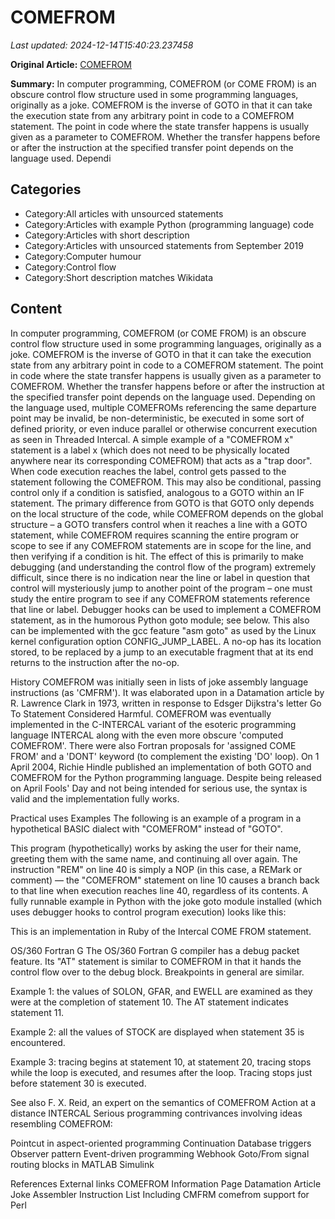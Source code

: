 # COMEFROM

_Last updated: 2024-12-14T15:40:23.237458_

**Original Article:** [COMEFROM](https://en.wikipedia.org/wiki/COMEFROM)

**Summary:** In computer programming, COMEFROM (or COME FROM) is an obscure control flow structure used in some programming languages, originally as a joke. COMEFROM is the inverse of GOTO in that it can take the execution state from any arbitrary point in code to a COMEFROM statement.
The point in code where the state transfer happens is usually given as a parameter to COMEFROM. Whether the transfer happens before or after the instruction at the specified transfer point depends on the language used. Dependi

## Categories
- Category:All articles with unsourced statements
- Category:Articles with example Python (programming language) code
- Category:Articles with short description
- Category:Articles with unsourced statements from September 2019
- Category:Computer humour
- Category:Control flow
- Category:Short description matches Wikidata

## Content

In computer programming, COMEFROM (or COME FROM) is an obscure control flow structure used in some programming languages, originally as a joke. COMEFROM is the inverse of GOTO in that it can take the execution state from any arbitrary point in code to a COMEFROM statement.
The point in code where the state transfer happens is usually given as a parameter to COMEFROM. Whether the transfer happens before or after the instruction at the specified transfer point depends on the language used. Depending on the language used, multiple COMEFROMs referencing the same departure point may be invalid, be non-deterministic, be executed in some sort of defined priority, or even induce parallel or otherwise concurrent execution as seen in Threaded Intercal.
A simple example of a "COMEFROM x" statement is a label x (which does not need to be physically located anywhere near its corresponding COMEFROM) that acts as a "trap door". When code execution reaches the label, control gets passed to the statement following the COMEFROM. This may also be conditional, passing control only if a condition is satisfied, analogous to a GOTO within an IF statement. The primary difference from GOTO is that GOTO only depends on the local structure of the code, while COMEFROM depends on the global structure – a GOTO transfers control when it reaches a line with a GOTO statement, while COMEFROM requires scanning the entire program or scope to see if any COMEFROM statements are in scope for the line, and then verifying if a condition is hit. The effect of this is primarily to make debugging (and understanding the control flow of the program) extremely difficult, since there is no indication near the line or label in question that control will mysteriously jump to another point of the program – one must study the entire program to see if any COMEFROM statements reference that line or label.
Debugger hooks can be used to implement a COMEFROM statement, as in the humorous Python goto module; see below. This also can be implemented with the gcc feature "asm goto" as used by the Linux kernel configuration option CONFIG_JUMP_LABEL. A no-op has its location stored, to be replaced by a jump to an executable fragment that at its end returns to the instruction after the no-op.

History
COMEFROM was initially seen in lists of joke assembly language instructions (as 'CMFRM'). It was elaborated upon in a Datamation article by R. Lawrence Clark in 1973, written in response to Edsger Dijkstra's letter Go To Statement Considered Harmful. COMEFROM was eventually implemented in the C-INTERCAL variant of the esoteric programming language INTERCAL along with the even more obscure 'computed COMEFROM'. There were also Fortran proposals for 'assigned COME FROM' and a 'DONT' keyword (to complement the existing 'DO' loop).
On 1 April 2004, Richie Hindle published an implementation of both GOTO and COMEFROM for the Python programming language. Despite being released on April Fools' Day and not being intended for serious use, the syntax is valid and the implementation fully works.

Practical uses
Examples
The following is an example of a program in a hypothetical BASIC dialect with "COMEFROM" instead of "GOTO".

This program (hypothetically) works by asking the user for their name, greeting them with the same name, and continuing all over again. The instruction "REM" on line 40 is simply a NOP (in this case, a REMark or comment) — the "COMEFROM" statement on line 10 causes a branch back to that line when execution reaches line 40, regardless of its contents.
A fully runnable example in Python with the joke goto module installed (which uses debugger hooks to control program execution) looks like this:

This is an implementation in Ruby of the Intercal COME FROM statement.

OS/360 Fortran G
The OS/360 Fortran G compiler has a debug packet feature. Its "AT" statement is similar to COMEFROM in that it hands the control flow over to the debug block. Breakpoints in general are similar.

Example 1: the values of SOLON, GFAR, and EWELL are examined as they were at the completion of statement 10.  The AT statement indicates statement 11.

Example 2: all the values of STOCK are displayed when statement 35 is encountered.

Example 3: tracing begins at statement 10, at statement 20, tracing stops while the loop is executed, and resumes after the loop.  Tracing stops just before statement 30 is executed.

See also
F. X. Reid, an expert on the semantics of COMEFROM
Action at a distance
INTERCAL
Serious programming contrivances involving ideas resembling COMEFROM:

Pointcut in aspect-oriented programming
Continuation
Database triggers
Observer pattern
Event-driven programming
Webhook
Goto/From signal routing blocks in MATLAB Simulink

References
External links
COMEFROM Information Page
Datamation Article
Joke Assembler Instruction List Including CMFRM
comefrom support for Perl